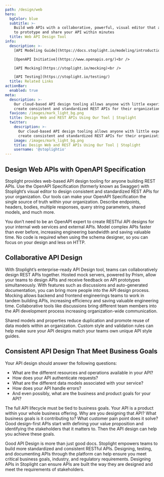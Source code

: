 ```yaml
---
path: /design/web
hero:
  bgColor: blue
  subtitle: >-
    Build web APIs with a collaborative, powerful, visual editor that allows you
    to prototype and share your API within minutes
  title: Web API Design Tool
info:
  description: >-
    [API Modeling Guide](https://docs.stoplight.io/modeling/introduction)<br />

    [OpenAPI Initiative](https://www.openapis.org/)<br />

    [API Mocking](https://stoplight.io/mocking)<br />

    [API Testing](https://stoplight.io/testing/)
  title: Related Links
actionBar:
  enabled: true
meta:
  description: >-
    Our cloud-based API design tooling allows anyone with little experience to
    create consistent and standardized REST APIs for their organization
  favicon: /images/mark_light_bg.png
  title: Design Web and REST APIs Using Our Tool | Stoplight
  twitter:
    description: >-
      Our cloud-based API design tooling allows anyone with little experience to
      create consistent and standardized REST APIs for their organization
    image: /images/mark_light_bg.png
    title: Design Web and REST APIs Using Our Tool | Stoplight
    username: '@stoplightio'
---
```


## Design Web APIs with OpenAPI Specification

Stoplight provides web-based API design tooling for anyone building REST APIs. Use the OpenAPI Specification (formerly known as Swagger) with Stoplight’s visual editor to design consistent and standardized REST APIs for your organization. Our tools can make your OpenAPI Specification the single source of truth within your organization. Describe endpoints, headers, bodies, multiple responses, query string parameters, shared models, and much more.

You don’t need to be an OpenAPI expert to create RESTful API designs for your internal web services and external APIs. Model complex APIs faster than ever before, increasing engineering bandwidth and saving valuable time. No code is required when using the schema designer, so you can focus on your design and less on HTTP.

## Collaborative API Design

With Stoplight’s enterprise-ready API Design tool, teams can collaboratively design REST APIs together. Hosted mock servers, powered by Prism, allow your teams to design APIs and receive feedback on API prototypes simultaneously. With features such as discussions and auto-generated documentation, you can bring more people into the API design process. Mocking allows backend and frontend engineerings teams to work in tandem building APIs, increasing efficiency and saving valuable engineering time. Collaborative tools like discussions bring different team members into the API development process increasing organization-wide communication.

Shared models and properties reduce duplication and promote reuse of data models within an organization. Custom style and validation rules can help make sure your API designs match your teams own unique API style guides.

## Consistent API Design That Meet Business Goals

Your API design should answer the following questions:

- What are the different resources and operations available in your API?
- How does your API authenticate requests?
- What are the different data models associated with your service?
- How does your API handle errors?
- And even possibly, what are the business and product goals for your API?

The full API lifecycle must be tied to business goals. Your API is a product within your whole business offering. Why are you designing that API? What business goals is it contributing to? What customer pain point does it solve? Good design-first APIs start with defining your value proposition and identifying the stakeholders that it matters to. Then the API design can help you achieve these goals.

Good API Design is more than just good docs. Stoplight empowers teams to build more standardized and consistent RESTful APIs. Designing, testing, and documenting APIs through the platform can help ensure you meet critical business goals, industry, and regulatory requirements. Designing APIs in Stoplight can ensure APIs are built the way they are designed and meet the requirements of stakeholders.
